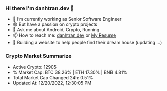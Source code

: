 ### Hi there I'm danhtran.dev 👋

- 🔭 I’m currently working as Senior Software Engineer
- 😄 But have a passion on crypto projects
- 💬 Ask me about Android, Crypto, Running 
- 📫 How to reach me: <a href="https://danhtran.dev" target="_blank">danhtran.dev</a> or <a href="Dan-Resume.pdf" target="_blank">My Resume</a>
- 🌱 Building a website to help people find their dream house (updating ...)

### Crypto Market Summarize
- Active Crypto: 12905
- % Market Cap: BTC 38.26% | ETH 17.30% | BNB 4.81%
- Total Market Cap Changed 24h: 0.51%
- Updated At: 12/20/2022, 12:30:05 PM
